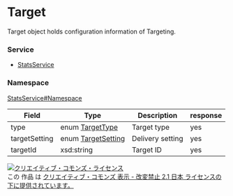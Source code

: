 

# Target

Target object holds configuration information of Targeting.

### Service

+ [StatsService](../../services/StatsService.md)

### Namespace

[StatsService#Namespace](../../services/StatsService.md#namespace)

| Field | Type | Description | response |
| ----- | ---- | ----------- | -------- |
| type | enum [TargetType](./TargetType.md) | Target type | yes | |
| targetSetting | enum [TargetSetting](./TargetSetting.md) | Delivery setting | yes | |
| targetId | xsd:string | Target ID | yes | |

<a rel="license" href="http://creativecommons.org/licenses/by-nd/2.1/jp/"><img alt="クリエイティブ・コモンズ・ライセンス" style="border-width:0" src="https://i.creativecommons.org/l/by-nd/2.1/jp/88x31.png" /></a><br />この 作品 は <a rel="license" href="http://creativecommons.org/licenses/by-nd/2.1/jp/">クリエイティブ・コモンズ 表示 - 改変禁止 2.1 日本 ライセンスの下に提供されています。</a>
